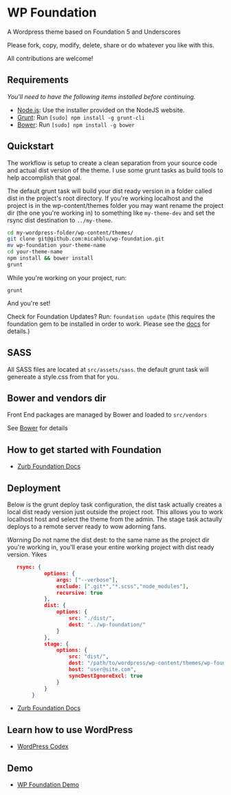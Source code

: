 WP Foundation
===

A Wordpress theme based on Foundation 5 and Underscores

Please fork, copy, modify, delete, share or do whatever you like with this. 

All contributions are welcome!

## Requirements

*You'll need to have the following items installed before continuing.*

  * [Node.js](http://nodejs.org): Use the installer provided on the NodeJS website.
  * [Grunt](http://gruntjs.com/): Run `[sudo] npm install -g grunt-cli`
  * [Bower](http://bower.io): Run `[sudo] npm install -g bower`

## Quickstart

The workflow is setup to create a clean separation from your source code and actual dist version of the theme. I use some grunt tasks as build tools to help accomplish that goal.

The default grunt task will build your dist ready version in a folder called dist in the project's root directory. If you're working localhost and the project is in the wp-content/themes folder you may want rename the project dir (the one you're working in) to something like `my-theme-dev` and set the rsync dist destination to `../my-theme`.

```bash
cd my-wordpress-folder/wp-content/themes/
git clone git@github.com:micahblu/wp-foundation.git
mv wp-foundation your-theme-name
cd your-theme-name
npm install && bower install
grunt
```

While you're working on your project, run:

`grunt`

And you're set!

Check for Foundation Updates? Run:
`foundation update` 
(this requires the foundation gem to be installed in order to work. Please see the [docs](http://foundation.zurb.com/docs/sass.html) for details.)


## SASS

  All SASS files are located at `src/assets/sass`. the default grunt task will genereate a style.css from that for you.

## Bower and vendors dir
  
  Front End packages are managed by Bower and loaded to `src/vendors`
  
  See [Bower](http://bower.io) for details

## How to get started with Foundation

* [Zurb Foundation Docs](http://foundation.zurb.com/docs/)


## Deployment

Below is the grunt deploy task configuration, the dist task actually creates a local dist ready version just outside the project root. This allows you to work localhost host and select the theme from the admin. The stage task actaully deploys to a remote server ready to wow adorning fans.

_Warning_ Do not name the dist dest: to the same name as the project dir you're working in, you'll erase your entire working project with dist ready version. Yikes

```json
   rsync: {
		    options: {
		        args: ["--verbose"],
		        exclude: [".git*","*.scss","node_modules"],
		        recursive: true
		    },
		    dist: {
		        options: {
		            src: "./dist/",
		            dest: "../wp-foundation/"
		        }
		    },
		    stage: {
		        options: {
		            src: "dist/",
		            dest: "/path/to/wordpress/wp-content/themes/wp-foundation/",
		            host: "user@site.com",
		            syncDestIgnoreExcl: true
		        }
		    }
		}
```

* [Zurb Foundation Docs](http://foundation.zurb.com/docs/)


## Learn how to use WordPress

* [WordPress Codex](http://codex.wordpress.org/)

## Demo

* [WP Foundation Demo](http://lab.micahblu.com/wp-foundation)

